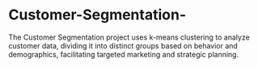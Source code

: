 # Customer-Segmentation-
The Customer Segmentation project uses k-means clustering to analyze customer data, dividing it into distinct groups based on behavior and demographics, facilitating targeted marketing and strategic planning.
